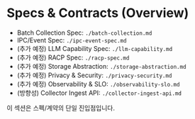 # Specs & Contracts (Overview)

- Batch Collection Spec: `./batch-collection.md`
- IPC/Event Spec: `./ipc-event-spec.md`
- (추가 예정) LLM Capability Spec: `./llm-capability.md`
- (추가 예정) RACP Spec: `./racp-spec.md`
- (추가 예정) Storage Abstraction: `./storage-abstraction.md`
- (추가 예정) Privacy & Security: `./privacy-security.md`
- (추가 예정) Observability & SLO: `./observability-slo.md`
- (방향성) Collector Ingest API: `./collector-ingest-api.md`

이 섹션은 스펙/계약의 단일 진입점입니다.
